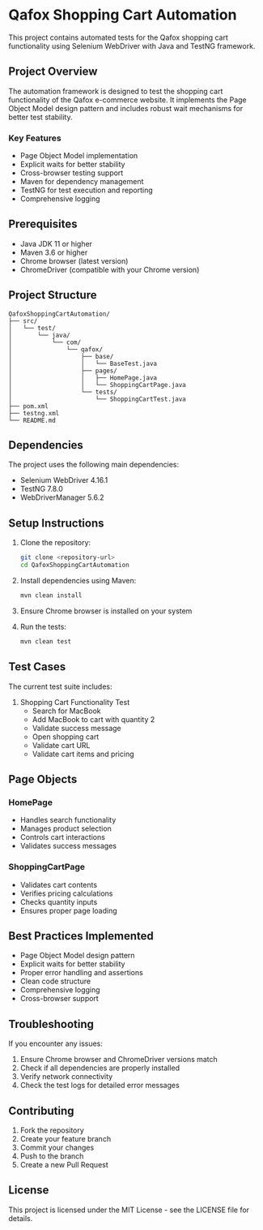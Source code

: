 # Qafox Shopping Cart Automation

This project contains automated tests for the Qafox shopping cart functionality using Selenium WebDriver with Java and TestNG framework.

## Project Overview

The automation framework is designed to test the shopping cart functionality of the Qafox e-commerce website. It implements the Page Object Model design pattern and includes robust wait mechanisms for better test stability.

### Key Features

- Page Object Model implementation
- Explicit waits for better stability
- Cross-browser testing support
- Maven for dependency management
- TestNG for test execution and reporting
- Comprehensive logging

## Prerequisites

- Java JDK 11 or higher
- Maven 3.6 or higher
- Chrome browser (latest version)
- ChromeDriver (compatible with your Chrome version)

## Project Structure

```
QafoxShoppingCartAutomation/
├── src/
│   └── test/
│       └── java/
│           └── com/
│               └── qafox/
│                   ├── base/
│                   │   └── BaseTest.java
│                   ├── pages/
│                   │   ├── HomePage.java
│                   │   └── ShoppingCartPage.java
│                   └── tests/
│                       └── ShoppingCartTest.java
├── pom.xml
├── testng.xml
└── README.md
```

## Dependencies

The project uses the following main dependencies:

- Selenium WebDriver 4.16.1
- TestNG 7.8.0
- WebDriverManager 5.6.2

## Setup Instructions

1. Clone the repository:
   ```bash
   git clone <repository-url>
   cd QafoxShoppingCartAutomation
   ```

2. Install dependencies using Maven:
   ```bash
   mvn clean install
   ```

3. Ensure Chrome browser is installed on your system

4. Run the tests:
   ```bash
   mvn clean test
   ```

## Test Cases

The current test suite includes:

1. Shopping Cart Functionality Test
   - Search for MacBook
   - Add MacBook to cart with quantity 2
   - Validate success message
   - Open shopping cart
   - Validate cart URL
   - Validate cart items and pricing

## Page Objects

### HomePage
- Handles search functionality
- Manages product selection
- Controls cart interactions
- Validates success messages

### ShoppingCartPage
- Validates cart contents
- Verifies pricing calculations
- Checks quantity inputs
- Ensures proper page loading

## Best Practices Implemented

- Page Object Model design pattern
- Explicit waits for better stability
- Proper error handling and assertions
- Clean code structure
- Comprehensive logging
- Cross-browser support

## Troubleshooting

If you encounter any issues:

1. Ensure Chrome browser and ChromeDriver versions match
2. Check if all dependencies are properly installed
3. Verify network connectivity
4. Check the test logs for detailed error messages

## Contributing

1. Fork the repository
2. Create your feature branch
3. Commit your changes
4. Push to the branch
5. Create a new Pull Request

## License

This project is licensed under the MIT License - see the LICENSE file for details. 